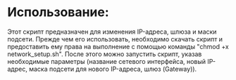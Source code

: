 # Использование:
Этот скрипт предназначен для изменения IP-адреса, шлюза и маски подсети. Прежде чем его использовать, необходимо скачать скрипт и предоставить ему права на выполнение с помощью команды "chmod +x network_setup.sh". После этого можно запустить скрипт, указав необходимые параметры (название сетевого интерфейса, новый IP-адрес, маска подсети для нового IP-адреса, шлюз (Gateway)).
